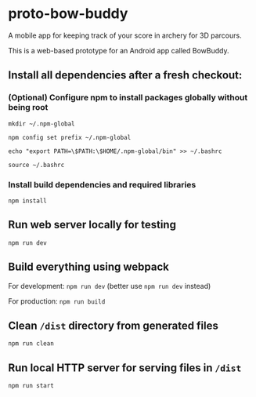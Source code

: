 # proto-bow-buddy

A mobile app for keeping track of your score in archery for 3D parcours.

This is a web-based prototype for an Android app called BowBuddy.

## Install all dependencies after a fresh checkout:

### (Optional) Configure npm to install packages globally without being root

`mkdir ~/.npm-global`

`npm config set prefix ~/.npm-global`

`echo "export PATH=\$PATH:\$HOME/.npm-global/bin" >> ~/.bashrc`

`source ~/.bashrc`

### Install build dependencies and required libraries

`npm install`

## Run web server locally for testing

`npm run dev`

## Build everything using webpack

For development: `npm run dev` (better use `npm run dev` instead)

For production: `npm run build`

## Clean `/dist` directory from generated files

`npm run clean`

## Run local HTTP server for serving files in `/dist`

`npm run start`
